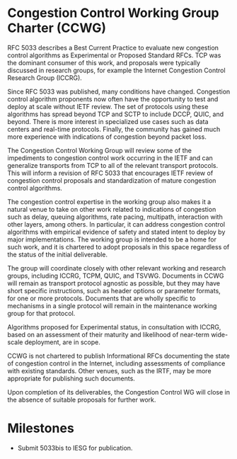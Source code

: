 # Congestion Control Working Group Charter (CCWG)

RFC 5033 describes a Best Current Practice to evaluate new congestion control
algorithms as Experimental or Proposed Standard RFCs. TCP was the dominant
consumer of this work, and proposals were typically discussed in research
groups, for example the Internet Congestion Control Research Group (ICCRG).

Since RFC 5033 was published, many conditions have changed. Congestion control
algorithm proponents now often have the opportunity to test and deploy at scale
without IETF review. The set of protocols using these algorithms has spread
beyond TCP and SCTP to include DCCP, QUIC, and beyond. There is more interest
in specialized use cases such as data centers and real-time protocols. Finally,
the community has gained much more experience with indications of congestion
beyond packet loss.

The Congestion Control Working Group will review some of the impediments to
congestion control work occurring in the IETF and can generalize transports
from TCP to all of the relevant transport protocols. This will inform a
revision of RFC 5033 that encourages IETF review of congestion control
proposals and standardization of mature congestion control algorithms.

The congestion control expertise in the working group also makes it a natural
venue to take on other work related to indications of congestion such as delay,
queuing algorithms, rate pacing, multipath, interaction with other layers,
among others. In particular, it can address congestion control algorithms with
empirical evidence of safety and stated intent to deploy by major
implementations. The working group is intended to be a home for such work, and
it is chartered to adopt proposals in this space regardless of the status of
the initial deliverable.

The group will coordinate closely with other relevant working and research
groups, including ICCRG, TCPM, QUIC, and TSVWG. Documents in CCWG will remain
as transport protocol agnostic as possible, but they may have short specific
instructions, such as header options or parameter formats, for one or more
protocols. Documents that are wholly specific to mechanisms in a single
protocol will remain in the maintenance working group for that protocol.

Algorithms proposed for Experimental status, in consultation with ICCRG, based
on an assessment of their maturity and likelihood of near-term wide-scale
deployment, are in scope.

CCWG is not chartered to publish Informational RFCs documenting the state of
congestion control in the Internet, including assessments of compliance with
existing standards. Other venues, such as the IRTF, may be more appropriate for
publishing such documents.

Upon completion of its deliverables, the Congestion Control WG will close in 
the absence of suitable proposals for further work.

# Milestones

  - Submit 5033bis to IESG for publication.
